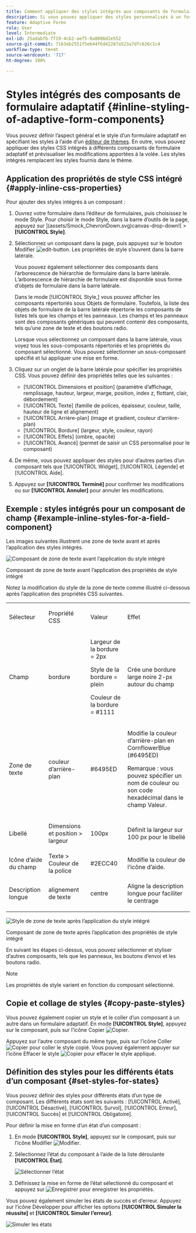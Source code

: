 ```yaml
---
title: Comment appliquer des styles intégrés aux composants de formulaire adaptatif ?
description: Si vous pouvez appliquer des styles personnalisés à un formulaire adaptatif, vous pouvez également appliquer des propriétés de style CSS intégré sur les différents composants d’un formulaire adaptatif. Découvrez comment appliquer des styles intégrés aux composants de formulaire adaptatif. Explorez plus profondément ce thème en utilisant un exemple pour appliquer un style inséré à un composant de champ de texte.
feature: Adaptive Forms
role: User
level: Intermediate
exl-id: 25adabfb-ff19-4cb2-aef5-0a8086d2e552
source-git-commit: 7163eb2551f5e644f6d42287a523a7dfc626c1c4
workflow-type: tm+mt
source-wordcount: '717'
ht-degree: 100%

---
```


# Styles intégrés des composants de formulaire adaptatif {#inline-styling-of-adaptive-form-components}

Vous pouvez définir l’aspect général et le style d’un formulaire adaptatif en spécifiant les styles à l’aide d’un [éditeur de thèmes](themes.md). En outre, vous pouvez appliquer des styles CSS intégrés à différents composants de formulaire adaptatif et prévisualiser les modifications apportées à la volée. Les styles intégrés remplacent les styles fournis dans le thème.

## Application des propriétés de style CSS intégré {#apply-inline-css-properties}

Pour ajouter des styles intégrés à un composant :

1. Ouvrez votre formulaire dans l’éditeur de formulaires, puis choisissez le mode Style. Pour choisir le mode Style, dans la barre d’outils de la page, appuyez sur ](assets/Smock_ChevronDown.svg)canvas-drop-down![ > **[!UICONTROL Style]**.
1. Sélectionnez un composant dans la page, puis appuyez sur le bouton Modifier ![edit-button](assets/edit.svg). Les propriétés de style s’ouvrent dans la barre latérale.

   Vous pouvez également sélectionner des composants dans l’arborescence de hiérarchie de formulaire dans la barre latérale. L’arborescence de hiérarchie de formulaire est disponible sous forme d’objets de formulaire dans la barre latérale.

   Dans le mode [!UICONTROL Style,] vous pouvez afficher les composants répertoriés sous Objets de formulaire. Toutefois, la liste des objets de formulaire de la barre latérale répertorie les composants de listes tels que les champs et les panneaux. Les champs et les panneaux sont des composants génériques qui peuvent contenir des composants, tels qu’une zone de texte et des boutons radio.

   Lorsque vous sélectionnez un composant dans la barre latérale, vous voyez tous les sous-composants répertoriés et les propriétés du composant sélectionné. Vous pouvez sélectionner un sous-composant spécifié et lui appliquer une mise en forme.

1. Cliquez sur un onglet de la barre latérale pour spécifier les propriétés CSS. Vous pouvez définir des propriétés telles que les suivantes :

   * [!UICONTROL Dimensions et position] (paramètre d’affichage, remplissage, hauteur, largeur, marge, position, index z, flottant, clair, débordement)
   * [!UICONTROL Texte] (famille de polices, épaisseur, couleur, taille, hauteur de ligne et alignement)
   * [!UICONTROL Arrière-plan] (image et gradient, couleur d’arrière-plan)
   * [!UICONTROL Bordure] (largeur, style, couleur, rayon)
   * [!UICONTROL Effets] (ombre, opacité)
   * [!UICONTROL Avancé] (permet de saisir un CSS personnalisé pour le composant)

1. De même, vous pouvez appliquer des styles pour d’autres parties d’un composant tels que [!UICONTROL Widget], [!UICONTROL Légende] et [!UICONTROL Aide].
1. Appuyez sur **[!UICONTROL Terminé]** pour confirmer les modifications ou sur **[!UICONTROL Annuler]** pour annuler les modifications.

## Exemple : styles intégrés pour un composant de champ {#example-inline-styles-for-a-field-component}

Les images suivantes illustrent une zone de texte avant et après l’application des styles intégrés.

![Composant de zone de texte avant l’application du style intégré](assets/no-style.png)

Composant de zone de texte avant l’application des propriétés de style intégré

Notez la modification du style de la zone de texte comme illustré ci-dessous après l’application des propriétés CSS suivantes.

<table>
 <tbody>
  <tr>
   <td><p>Sélecteur</p> </td>
   <td><p>Propriété CSS</p> </td>
   <td><p>Valeur</p> </td>
   <td><p>Effet</p> </td>
  </tr>
  <tr>
   <td><p>Champ</p> </td>
   <td><p>bordure</p> </td>
   <td><p>Largeur de la bordure = 2px</p> <p>Style de la bordure = plein</p> <p>Couleur de la bordure = #1111</p> </td>
   <td><p>Crée une bordure large noire 2-px autour du champ</p> </td>
  </tr>
  <tr>
   <td><p>Zone de texte</p> </td>
   <td><p>couleur d’arrière-plan</p> </td>
   <td><p>#6495ED</p> </td>
   <td><p>Modifie la couleur d’arrière-plan en CornflowerBlue (#6495ED)</p> <p>Remarque : vous pouvez spécifier un nom de couleur ou son code hexadécimal dans le champ Valeur.</p> </td>
  </tr>
  <tr>
   <td><p>Libellé</p> </td>
   <td><p>Dimensions et position &gt; largeur</p> </td>
   <td><p>100px</p> </td>
   <td><p>Définit la largeur sur 100 px pour le libellé</p> </td>
  </tr>
  <tr>
   <td>Icône d’aide du champ</td>
   <td>Texte &gt; Couleur de la police</td>
   <td>#2ECC40</td>
   <td>Modifie la couleur de l’icône d’aide.</td>
  </tr>
  <tr>
   <td><p>Description longue</p> </td>
   <td><p>alignement de texte</p> </td>
   <td><p>centre</p> </td>
   <td><p>Aligne la description longue pour faciliter le centrage</p> </td>
  </tr>
 </tbody>
</table>

![Style de zone de texte après l’application du style intégré](assets/applied-style.png)

Composant de zone de texte après l’application des propriétés de style intégré

En suivant les étapes ci-dessus, vous pouvez sélectionner et styliser d’autres composants, tels que les panneaux, les boutons d’envoi et les boutons radio.

>[!NOTE]
>
>Les propriétés de style varient en fonction du composant sélectionné.

## Copie et collage de styles {#copy-paste-styles}

Vous pouvez également copier un style et le coller d’un composant à un autre dans un formulaire adaptatif. En mode **[!UICONTROL Style]**, appuyez sur le composant, puis sur l’icône Copier ![Copier](assets/property-copy-icon.svg).

Appuyez sur l’autre composant du même type, puis sur l’icône Coller ![Copier](assets/Smock_Paste_18_N.svg) pour coller le style copié. Vous pouvez également appuyer sur l’icône Effacer le style ![Copier](assets/clear-style-icon.svg) pour effacer le style appliqué.

## Définition des styles pour les différents états d’un composant {#set-styles-for-states}

Vous pouvez définir des styles pour différents états d’un type de composant. Les différents états sont les suivants : [!UICONTROL Activé], [!UICONTROL Désactivé], [!UICONTROL Survol], [!UICONTROL Erreur], [!UICONTROL Succès] et [!UICONTROL Obligatoire].

Pour définir la mise en forme d’un état d’un composant :

1. En mode **[!UICONTROL Style]**, appuyez sur le composant, puis sur l’icône Modifier ![Modifier](assets/Smock_Edit_18_N.svg).

1. Sélectionnez l’état du composant à l’aide de la liste déroulante **[!UICONTROL État]**.

   ![Sélectionner l’état](assets/select-state.png)

1. Définissez la mise en forme de l’état sélectionné du composant et appuyez sur ![Enregistrer](assets/save_icon.svg) pour enregistrer les propriétés.

Vous pouvez également simuler les états de succès et d’erreur. Appuyez sur l’icône Développer pour afficher les options **[!UICONTROL Simuler la réussite]** et **[!UICONTROL Simuler l’erreur]**.

![Simuler les états](assets/simulate-states.png)
